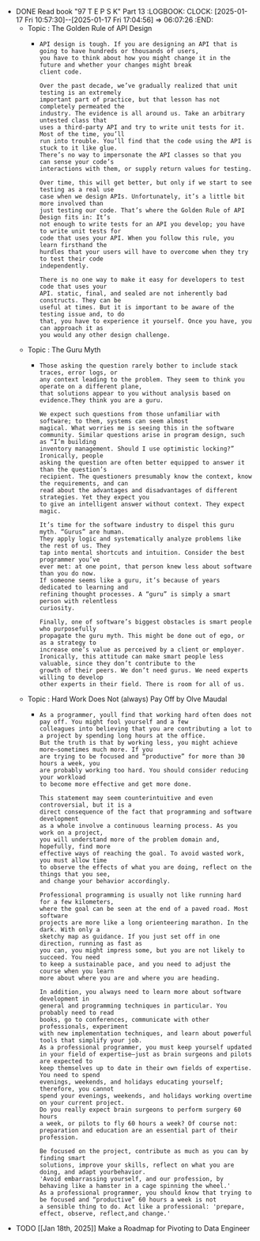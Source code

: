 - DONE Read book "97 T E P S K" Part 13
  :LOGBOOK:
  CLOCK: [2025-01-17 Fri 10:57:30]--[2025-01-17 Fri 17:04:56] =>  06:07:26
  :END:
	- Topic : The Golden Rule of API Design
		- ```apl
		  API design is tough. If you are designing an API that is going to have hundreds or thousands of users,
		  you have to think about how you might change it in the future and whether your changes might break 
		  client code.
		  
		  Over the past decade, we’ve gradually realized that unit testing is an extremely
		  important part of practice, but that lesson has not completely permeated the
		  industry. The evidence is all around us. Take an arbitrary untested class that
		  uses a third-party API and try to write unit tests for it. Most of the time, you’ll
		  run into trouble. You’ll find that the code using the API is stuck to it like glue.
		  There’s no way to impersonate the API classes so that you can sense your code’s
		  interactions with them, or supply return values for testing.
		  
		  Over time, this will get better, but only if we start to see testing as a real use
		  case when we design APIs. Unfortunately, it’s a little bit more involved than
		  just testing our code. That’s where the Golden Rule of API Design fits in: It’s
		  not enough to write tests for an API you develop; you have to write unit tests for
		  code that uses your API. When you follow this rule, you learn firsthand the
		  hurdles that your users will have to overcome when they try to test their code
		  independently.
		  
		  There is no one way to make it easy for developers to test code that uses your
		  API. static, final, and sealed are not inherently bad constructs. They can be
		  useful at times. But it is important to be aware of the testing issue and, to do
		  that, you have to experience it yourself. Once you have, you can approach it as
		  you would any other design challenge.
		  ```
	- Topic : The Guru Myth
		- ```apl
		  Those asking the question rarely bother to include stack traces, error logs, or
		  any context leading to the problem. They seem to think you operate on a different plane, 
		  that solutions appear to you without analysis based on evidence.They think you are a guru.
		  
		  We expect such questions from those unfamiliar with software; to them, systems can seem almost 
		  magical. What worries me is seeing this in the software
		  community. Similar questions arise in program design, such as “I’m building
		  inventory management. Should I use optimistic locking?” Ironically, people
		  asking the question are often better equipped to answer it than the question’s
		  recipient. The questioners presumably know the context, know the requirements, and can 
		  read about the advantages and disadvantages of different strategies. Yet they expect you 
		  to give an intelligent answer without context. They expect magic.
		  
		  It’s time for the software industry to dispel this guru myth. “Gurus” are human.
		  They apply logic and systematically analyze problems like the rest of us. They
		  tap into mental shortcuts and intuition. Consider the best programmer you’ve
		  ever met: at one point, that person knew less about software than you do now.
		  If someone seems like a guru, it’s because of years dedicated to learning and
		  refining thought processes. A “guru” is simply a smart person with relentless
		  curiosity.
		  
		  Finally, one of software’s biggest obstacles is smart people who purposefully
		  propagate the guru myth. This might be done out of ego, or as a strategy to
		  increase one’s value as perceived by a client or employer. Ironically, this attitude can make smart people less valuable, since they don’t contribute to the
		  growth of their peers. We don’t need gurus. We need experts willing to develop
		  other experts in their field. There is room for all of us.
		  ```
	- Topic : Hard Work Does Not (always) Pay Off by Olve Maudal
		- ```apl
		  As a programmer, youll find that working hard often does not pay off. You might fool yourself and a few
		  colleagues into believing that you are contributing a lot to a project by spending long hours at the office. 
		  But the truth is that by working less, you might achieve more—sometimes much more. If you
		  are trying to be focused and “productive” for more than 30 hours a week, you
		  are probably working too hard. You should consider reducing your workload
		  to become more effective and get more done.
		  
		  This statement may seem counterintuitive and even controversial, but it is a
		  direct consequence of the fact that programming and software development
		  as a whole involve a continuous learning process. As you work on a project,
		  you will understand more of the problem domain and, hopefully, find more
		  effective ways of reaching the goal. To avoid wasted work, you must allow time
		  to observe the effects of what you are doing, reflect on the things that you see,
		  and change your behavior accordingly.
		  
		  Professional programming is usually not like running hard for a few kilometers, 
		  where the goal can be seen at the end of a paved road. Most software
		  projects are more like a long orienteering marathon. In the dark. With only a
		  sketchy map as guidance. If you just set off in one direction, running as fast as
		  you can, you might impress some, but you are not likely to succeed. You need
		  to keep a sustainable pace, and you need to adjust the course when you learn
		  more about where you are and where you are heading.
		  
		  In addition, you always need to learn more about software development in
		  general and programming techniques in particular. You probably need to read
		  books, go to conferences, communicate with other professionals, experiment
		  with new implementation techniques, and learn about powerful tools that simplify your job. 
		  As a professional programmer, you must keep yourself updated
		  in your field of expertise—just as brain surgeons and pilots are expected to
		  keep themselves up to date in their own fields of expertise. You need to spend
		  evenings, weekends, and holidays educating yourself; therefore, you cannot
		  spend your evenings, weekends, and holidays working overtime on your current project. 
		  Do you really expect brain surgeons to perform surgery 60 hours
		  a week, or pilots to fly 60 hours a week? Of course not: preparation and education are an essential part of their profession.
		  
		  Be focused on the project, contribute as much as you can by finding smart
		  solutions, improve your skills, reflect on what you are doing, and adapt yourbehavior. 
		  'Avoid embarrassing yourself, and our profession, by behaving like a hamster in a cage spinning the wheel.'
		  As a professional programmer, you should know that trying to be focused and “productive” 60 hours a week is not
		  a sensible thing to do. Act like a professional: 'prepare, effect, observe, reflect,and change.'
		  ```
- TODO [[Jan 18th, 2025]] Make a Roadmap for Pivoting to Data Engineer